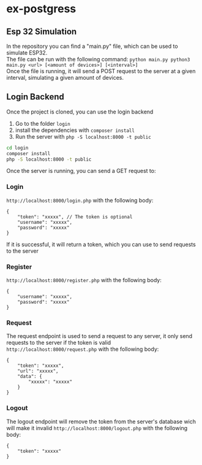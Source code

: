# ex-postgress

## Esp 32 Simulation
In the repository you can find a "main.py" file, which can be used to simulate ESP32.\
The file can be run with the following command: ``python main.py python3 main.py <url> [<amount of devices>] [<interval>]``\
Once the file is running, it will send a POST request to the server at a given interval, simulating a given amount of devices.

## Login Backend
Once the project is cloned, you can use the login backend
1. Go to the folder `login`
2. install the dependencies with `composer install`
3. Run the server with `php -S localhost:8000 -t public`
```bash
cd login
composer install
php -S localhost:8000 -t public
```
Once the server is running, you can send a GET request to:
### Login
`http://localhost:8000/login.php` with the following body:
```jsonc
{
	"token": "xxxxx", // The token is optional
	"username": "xxxxx",
	"password": "xxxxx"
}
```
If it is successful, it will return a token, which you can use to send requests to the server
### Register
`http://localhost:8000/register.php` with the following body:
```jsonc
{
	"username": "xxxxx",
	"password": "xxxxx"
}
```
### Request
The request endpoint is used to send a request to any server, it only send requests to the server if the token is valid
`http://localhost:8000/request.php` with the following body:
```jsonc
{
	"token": "xxxxx",
	"url": "xxxxx",
	"data": {
		"xxxxx": "xxxxx"
	}
}
```
### Logout
The logout endpoint will remove the token from the server's database wich will make it invalid
`http://localhost:8000/logout.php` with the following body:
```jsonc
{
	"token": "xxxxx"
}
```
